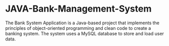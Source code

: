 # JAVA-Bank-Management-System
The Bank System Application is a Java-based project that implements the principles of object-oriented programming and clean code to create a banking system. The system uses a MySQL database to store and load user data.
